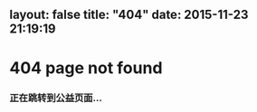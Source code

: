 layout: false
title: "404"
date: 2015-11-23 21:19:19 
---
<html>
<head>
    <meta charset="UTF-8" />
    <title>公益404</title>
</head>
<body>
<h1>404 page not found</h1>
<h3>正在跳转到公益页面...</h3>
<script type="text/javascript" src="http://www.qq.com/404/search_children.js" charset="utf-8" homePageUrl="http://moonrailgun.com/index.html" homePageName="回到我的主页"></script>
</body>
</html>